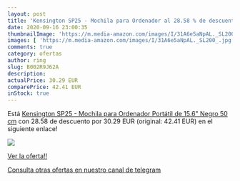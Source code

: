 ```yaml
---
layout: post
title: 'Kensington SP25 - Mochila para Ordenador al 28.58 % de descuento'
date: 2020-09-16 23:00:35
thumbnailImage: 'https://m.media-amazon.com/images/I/31A6e5aNpAL._SL200_.jpg'
images: [ 'https://m.media-amazon.com/images/I/31A6e5aNpAL._SL200_.jpg' ]
comments: true
category: ofertas
author: ring
slug: B002R9J62A
description:
actualPrice: 30.29 EUR
comparePrice: 42.41 EUR
inStock: true
---
```


Está [Kensington SP25 - Mochila para Ordenador Portátil de 15.6"  Negro  50 cm](https://www.amazon.com/dp/B002R9J62A/?tag=redken08-20) con 28.58 de descuento por 30.29 EUR (original: 42.41 EUR) en el siguiente enlace!

[![](https://m.media-amazon.com/images/I/31A6e5aNpAL._SL200_.jpg)](https://www.amazon.com/dp/B002R9J62A/?tag=redken08-20)

[Ver la oferta!!](https://www.amazon.com/dp/B002R9J62A/?tag=redken08-20)

[Consulta otras ofertas en nuestro canal de telegram](https://t.me/s/ofertas25)
